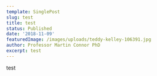 ```yaml
---
template: SinglePost
slug: test
title: test
status: Published
date: '2018-11-09'
featuredImage: /images/uploads/teddy-kelley-106391.jpg
author: Professor Martin Connor PhD
excerpt: test
---
```

test
